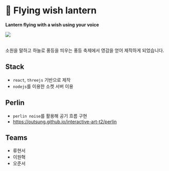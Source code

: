 # 🏮 Flying wish lantern

**Lantern flying with a wish using your voice**

<img src="https://outsung.github.io/interactive-art-t2/image.png" />

\
소원을 말하고 하늘로 풍등을 띄우는 풍등 축제에서 영감을 얻어 제작하게 되었습니다.

## Stack

- `react`, `threejs` 기반으로 제작
- `nodejs`를 이용한 소켓 서버 이용

## Perlin

- `perlin noise`를 활용해 공기 흐름 구현
- https://outsung.github.io/interactive-art-t2/perlin

## Teams

- 류현서
- 이원혁
- 오준서
